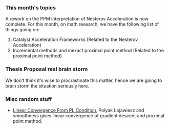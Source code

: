 
### **This month's topics**
A rework on the PPM interpretation of Nesterov Acceleration is now complete. 
For this month, on math research, we have the following list of things going on: 
1. Catalyst Acceleration Frameworks (Related to the Nesterov Acceleration)
2. Incremental methods and inexact proximal point method (Related to the proximal point method)

### **Thesis Proposal real brain storm**
We don't think it's wise to procrastinate this matter, hence we are going to brain storm the situation seriously here. 


### **Misc random stuff**

- [Linear Convergence From PL Condition](../Linear%20Convergence%20From%20PL%20Condition.md), Polyak Lojawiesz and smoothness gives linear convergence of gradient descent and proximal point method. 
